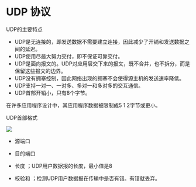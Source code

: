 # UDP 协议

UDP的主要特点

- UDP是无连接的，即发送数据不需要建立连接，因此减少了开销和发送数据之间的延迟。
- UDP使用尽最大努力交付，即不保证可靠交付。
- UDP是面向报文的。UDP对应用层交下来的报文，既不合并，也不拆分，而是保留这些报文的边界。
- UDP没有拥塞控制，因此网络出现的拥塞不会使得源主机的发送速率降低。
- UDP支持一对一、一对多、多对一和多对多的交互通信。
- UDP首部开销小，只有8个字节。

在许多应用程序设计中，其应用程序数据被限制成5 1 2字节或更小。

UDP首部格式

![](https://leanote.com/api/file/getImage?fileId=57ad2d01ab644135ea0486bd)

- 源端口

- 目的端口

- 长度  ；UDP用户数据报的长度，最小值是8

- 校验和 ；检测UDP用户数据报在传输中是否有错。有错就丢弃。